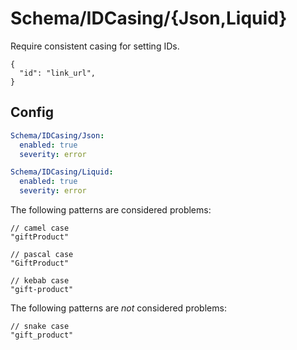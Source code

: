 # Schema/IDCasing/{Json,Liquid}

Require consistent casing for setting IDs.

```jsonc
{
  "id": "link_url",
}
```

## Config

```yaml
Schema/IDCasing/Json:
  enabled: true
  severity: error

Schema/IDCasing/Liquid:
  enabled: true
  severity: error
```

The following patterns are considered problems:

```jsonc
// camel case
"giftProduct"
```

```jsonc
// pascal case
"GiftProduct"
```

```jsonc
// kebab case
"gift-product"
```

The following patterns are _not_ considered problems:

```jsonc
// snake case
"gift_product"
```
